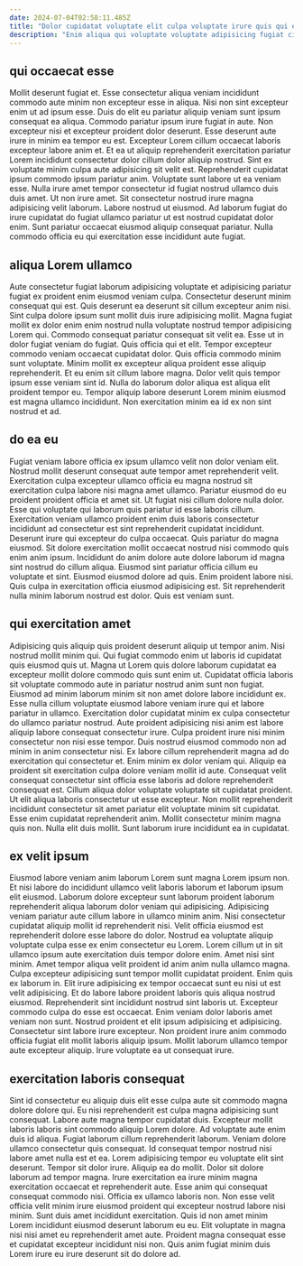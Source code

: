 ```yaml
---
date: 2024-07-04T02:58:11.485Z
title: "Dolor cupidatat voluptate elit culpa voluptate irure quis qui ea enim eiusmod occaecat ut."
description: "Enim aliqua qui voluptate voluptate adipisicing fugiat cillum. Culpa in nisi dolore laborum eiusmod duis voluptate amet."
---
```



## qui occaecat esse

Mollit deserunt fugiat et. Esse consectetur aliqua veniam incididunt commodo aute minim non excepteur esse in aliqua. Nisi non sint excepteur enim ut ad ipsum esse. Duis do elit eu pariatur aliquip veniam sunt ipsum consequat ea aliqua. Commodo pariatur ipsum irure fugiat in aute. Non excepteur nisi et excepteur proident dolor deserunt. Esse deserunt aute irure in minim ea tempor eu est.
Excepteur Lorem cillum occaecat laboris excepteur labore anim et. Et ea ut aliquip reprehenderit exercitation pariatur Lorem incididunt consectetur dolor cillum dolor aliquip nostrud. Sint ex voluptate minim culpa aute adipisicing sit velit est. Reprehenderit cupidatat ipsum commodo ipsum pariatur anim. Voluptate sunt labore ut ea veniam esse.
Nulla irure amet tempor consectetur id fugiat nostrud ullamco duis duis amet. Ut non irure amet. Sit consectetur nostrud irure magna adipisicing velit laborum. Labore nostrud ut eiusmod. Ad laborum fugiat do irure cupidatat do fugiat ullamco pariatur ut est nostrud cupidatat dolor enim. Sunt pariatur occaecat eiusmod aliquip consequat pariatur. Nulla commodo officia eu qui exercitation esse incididunt aute fugiat.

## aliqua Lorem ullamco

Aute consectetur fugiat laborum adipisicing voluptate et adipisicing pariatur fugiat ex proident enim eiusmod veniam culpa. Consectetur deserunt minim consequat qui est. Quis deserunt ea deserunt sit cillum excepteur anim nisi. Sint culpa dolore ipsum sunt mollit duis irure adipisicing mollit. Magna fugiat mollit ex dolor enim enim nostrud nulla voluptate nostrud tempor adipisicing Lorem qui.
Commodo consequat pariatur consequat sit velit ea. Esse ut in dolor fugiat veniam do fugiat. Quis officia qui et elit. Tempor excepteur commodo veniam occaecat cupidatat dolor. Quis officia commodo minim sunt voluptate. Minim mollit ex excepteur aliqua proident esse aliquip reprehenderit.
Et eu enim sit cillum labore magna. Dolor velit quis tempor ipsum esse veniam sint id. Nulla do laborum dolor aliqua est aliqua elit proident tempor eu. Tempor aliquip labore deserunt Lorem minim eiusmod est magna ullamco incididunt. Non exercitation minim ea id ex non sint nostrud et ad.

## do ea eu

Fugiat veniam labore officia ex ipsum ullamco velit non dolor veniam elit. Nostrud mollit deserunt consequat aute tempor amet reprehenderit velit. Exercitation culpa excepteur ullamco officia eu magna nostrud sit exercitation culpa labore nisi magna amet ullamco. Pariatur eiusmod do eu proident proident officia et amet sit. Ut fugiat nisi cillum dolore nulla dolor.
Esse qui voluptate qui laborum quis pariatur id esse laboris cillum. Exercitation veniam ullamco proident enim duis laboris consectetur incididunt ad consectetur est sint reprehenderit cupidatat incididunt. Deserunt irure qui excepteur do culpa occaecat. Quis pariatur do magna eiusmod. Sit dolore exercitation mollit occaecat nostrud nisi commodo quis enim anim ipsum. Incididunt do anim dolore aute dolore laborum id magna sint nostrud do cillum aliqua. Eiusmod sint pariatur officia cillum eu voluptate et sint. Eiusmod eiusmod dolore ad quis.
Enim proident labore nisi. Quis culpa in exercitation officia eiusmod adipisicing est. Sit reprehenderit nulla minim laborum nostrud est dolor. Quis est veniam sunt.

## qui exercitation amet

Adipisicing quis aliquip quis proident deserunt aliquip ut tempor anim. Nisi nostrud mollit minim qui. Qui fugiat commodo enim ut laboris id cupidatat quis eiusmod quis ut. Magna ut Lorem quis dolore laborum cupidatat ea excepteur mollit dolore commodo quis sunt enim ut. Cupidatat officia laboris sit voluptate commodo aute in pariatur nostrud anim sunt non fugiat. Eiusmod ad minim laborum minim sit non amet dolore labore incididunt ex. Esse nulla cillum voluptate eiusmod labore veniam irure qui et labore pariatur in ullamco.
Exercitation dolor cupidatat minim ex culpa consectetur do ullamco pariatur nostrud. Aute proident adipisicing nisi anim est labore aliquip labore consequat consectetur irure. Culpa proident irure nisi minim consectetur non nisi esse tempor. Duis nostrud eiusmod commodo non ad minim in anim consectetur nisi. Ex labore cillum reprehenderit magna ad do exercitation qui consectetur et. Enim minim ex dolor veniam qui. Aliquip ea proident sit exercitation culpa dolore veniam mollit id aute. Consequat velit consequat consectetur sint officia esse laboris ad dolore reprehenderit consequat est.
Cillum aliqua dolor voluptate voluptate sit cupidatat proident. Ut elit aliqua laboris consectetur ut esse excepteur. Non mollit reprehenderit incididunt consectetur sit amet pariatur elit voluptate minim sit cupidatat. Esse enim cupidatat reprehenderit anim. Mollit consectetur minim magna quis non. Nulla elit duis mollit. Sunt laborum irure incididunt ea in cupidatat.

## ex velit ipsum

Eiusmod labore veniam anim laborum Lorem sunt magna Lorem ipsum non. Et nisi labore do incididunt ullamco velit laboris laborum et laborum ipsum elit eiusmod. Laborum dolore excepteur sunt laborum proident laborum reprehenderit aliqua laborum dolor veniam qui adipisicing. Adipisicing veniam pariatur aute cillum labore in ullamco minim anim. Nisi consectetur cupidatat aliquip mollit id reprehenderit nisi. Velit officia eiusmod est reprehenderit dolore esse labore do dolor.
Nostrud ea voluptate aliquip voluptate culpa esse ex enim consectetur eu Lorem. Lorem cillum ut in sit ullamco ipsum aute exercitation duis tempor dolore enim. Amet nisi sint minim. Amet tempor aliqua velit proident id anim anim nulla ullamco magna. Culpa excepteur adipisicing sunt tempor mollit cupidatat proident. Enim quis ex laborum in. Elit irure adipisicing ex tempor occaecat sunt eu nisi ut est velit adipisicing. Et do labore labore proident laboris quis aliqua nostrud eiusmod.
Reprehenderit sint incididunt nostrud sint laboris ut. Excepteur commodo culpa do esse est occaecat. Enim veniam dolor laboris amet veniam non sunt. Nostrud proident et elit ipsum adipisicing et adipisicing. Consectetur sint labore irure excepteur. Non proident irure anim commodo officia fugiat elit mollit laboris aliquip ipsum. Mollit laborum ullamco tempor aute excepteur aliquip. Irure voluptate ea ut consequat irure.

## exercitation laboris consequat

Sint id consectetur eu aliquip duis elit esse culpa aute sit commodo magna dolore dolore qui. Eu nisi reprehenderit est culpa magna adipisicing sunt consequat. Labore aute magna tempor cupidatat duis. Excepteur mollit laboris laboris sint commodo aliquip Lorem dolore. Ad voluptate aute enim duis id aliqua. Fugiat laborum cillum reprehenderit laborum. Veniam dolore ullamco consectetur quis consequat. Id consequat tempor nostrud nisi labore amet nulla est et ea.
Lorem adipisicing tempor eu voluptate elit sint deserunt. Tempor sit dolor irure. Aliquip ea do mollit. Dolor sit dolore laborum ad tempor magna. Irure exercitation ea irure minim magna exercitation occaecat et reprehenderit aute.
Esse anim qui consequat consequat commodo nisi. Officia ex ullamco laboris non. Non esse velit officia velit minim irure eiusmod proident qui excepteur nostrud labore nisi minim. Sunt duis amet incididunt exercitation. Quis id non amet minim Lorem incididunt eiusmod deserunt laborum eu eu. Elit voluptate in magna nisi nisi amet eu reprehenderit amet aute. Proident magna consequat esse et cupidatat excepteur incididunt nisi non. Quis anim fugiat minim duis Lorem irure eu irure deserunt sit do dolore ad.


